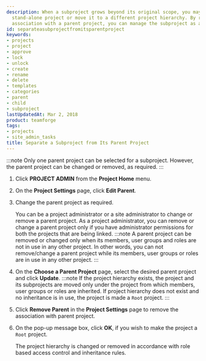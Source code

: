 ```yaml
---
description: When a subproject grows beyond its original scope, you may want to make it
  stand-alone project or move it to a different project hierarchy. By removing the
  association with a parent project, you can manage the subproject as a separate project.
id: separateasubprojectfromitsparentproject
keywords:
- projects
- project
- approve
- lock
- unlock
- create
- rename
- delete
- templates
- categories
- parent
- child
- subproject
lastUpdatedAt: Mar 2, 2018
product: teamforge
tags:
- projects
- site_admin_tasks
title: Separate a Subproject from Its Parent Project
---
```


:::note
Only one parent project can be selected for a subproject. However, the parent project can be changed or removed, as required.
:::

1. Click **PROJECT ADMIN** from the **Project Home** menu.
2. On the **Project Settings** page, click **Edit Parent**.
3. Change the parent project as required. 
   
   You can be a project administrator or a site administrator to change or remove a parent project. As a project administrator, you can remove or change a parent project only if you have administrator permissions for both the projects that are being linked.
   :::note
   A parent project can be removed or changed only when its members, user groups and roles are not in use in any other project. In other words, you can not remove/change a parent project while its members, user groups or roles are in use in any other project.
   :::
4. On the **Choose a Parent Project** page, select the desired parent project and click **Update**.
   :::note
   If the project hierarchy exists, the project and its subprojects are moved only under the project from which members, user groups or roles are inherited. If project hierarchy does not exist and no inheritance is in use, the project is made a `Root` project.
   :::
5. Click **Remove Parent** in the **Project Settings** page to remove the association with parent project.
6. On the pop-up message box, click **OK**, if you wish to make the project a `Root` project.
   
   The project hierarchy is changed or removed in accordance with role based access control and inheritance rules.

